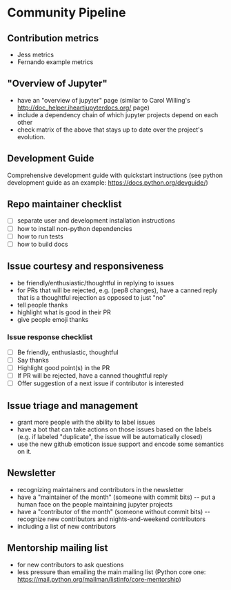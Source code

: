 # Community Pipeline

## Contribution metrics
- Jess metrics
- Fernando example metrics

## "Overview of Jupyter"
- have an "overview of jupyter" page (similar to Carol Willing's http://doc_helper.iheartjupyterdocs.org/ page)
- include a dependency chain of which jupyter projects depend on each other
- check matrix of the above that stays up to date over the project's evolution.

## Development Guide
Comprehensive development guide with quickstart instructions (see python
development guide as an example: https://docs.python.org/devguide/)

## Repo maintainer checklist
- [ ] separate user and development installation instructions
- [ ] how to install non-python dependencies
- [ ] how to run tests
- [ ] how to build docs

## Issue courtesy and responsiveness
- be friendly/enthusiastic/thoughtful in replying to issues
- for PRs that will be rejected, e.g. (pep8 changes), have a canned reply that is a thoughtful rejection as opposed to just "no"
- tell people thanks
- highlight what is good in their PR
- give people emoji thanks

### Issue response checklist
- [ ] Be friendly, enthusiastic, thoughtful
- [ ] Say thanks
- [ ] Highlight good point(s) in the PR
- [ ] If PR will be rejected, have a canned thoughtful reply
- [ ] Offer suggestion of a next issue if contributor is interested

## Issue triage and management
- grant more people with the ability to label issues
- have a bot that can take actions on those issues based on the labels
  (e.g. if labeled "duplicate", the issue will be automatically closed)
- use the new github emoticon issue support and encode some semantics on it.

## Newsletter
- recognizing maintainers and contributors in the newsletter
- have a "maintainer of the month" (someone with commit bits) -- put a human
  face on the people maintaining jupyter projects
- have a "contributor of the month" (someone without commit bits) -- recognize
  new contributors and nights-and-weekend contributors
- including a list of new contributors

## Mentorship mailing list
- for new contributors to ask questions
- less pressure than emailing the main mailing list (Python core one:
  https://mail.python.org/mailman/listinfo/core-mentorship)

